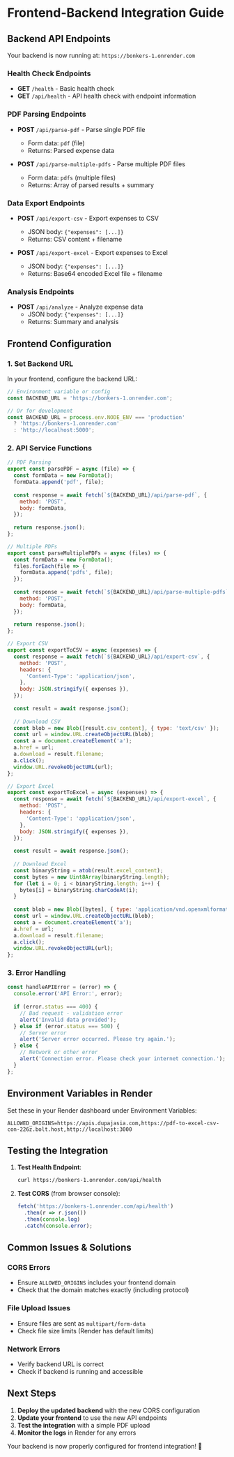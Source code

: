 # Frontend-Backend Integration Guide

## Backend API Endpoints

Your backend is now running at: `https://bonkers-1.onrender.com`

### Health Check Endpoints
- **GET** `/health` - Basic health check
- **GET** `/api/health` - API health check with endpoint information

### PDF Parsing Endpoints
- **POST** `/api/parse-pdf` - Parse single PDF file
  - Form data: `pdf` (file)
  - Returns: Parsed expense data

- **POST** `/api/parse-multiple-pdfs` - Parse multiple PDF files
  - Form data: `pdfs` (multiple files)
  - Returns: Array of parsed results + summary

### Data Export Endpoints
- **POST** `/api/export-csv` - Export expenses to CSV
  - JSON body: `{"expenses": [...]}`
  - Returns: CSV content + filename

- **POST** `/api/export-excel` - Export expenses to Excel
  - JSON body: `{"expenses": [...]}`
  - Returns: Base64 encoded Excel file + filename

### Analysis Endpoints
- **POST** `/api/analyze` - Analyze expense data
  - JSON body: `{"expenses": [...]}`
  - Returns: Summary and analysis

## Frontend Configuration

### 1. Set Backend URL
In your frontend, configure the backend URL:

```javascript
// Environment variable or config
const BACKEND_URL = 'https://bonkers-1.onrender.com';

// Or for development
const BACKEND_URL = process.env.NODE_ENV === 'production' 
  ? 'https://bonkers-1.onrender.com'
  : 'http://localhost:5000';
```

### 2. API Service Functions

```javascript
// PDF Parsing
export const parsePDF = async (file) => {
  const formData = new FormData();
  formData.append('pdf', file);
  
  const response = await fetch(`${BACKEND_URL}/api/parse-pdf`, {
    method: 'POST',
    body: formData,
  });
  
  return response.json();
};

// Multiple PDFs
export const parseMultiplePDFs = async (files) => {
  const formData = new FormData();
  files.forEach(file => {
    formData.append('pdfs', file);
  });
  
  const response = await fetch(`${BACKEND_URL}/api/parse-multiple-pdfs`, {
    method: 'POST',
    body: formData,
  });
  
  return response.json();
};

// Export CSV
export const exportToCSV = async (expenses) => {
  const response = await fetch(`${BACKEND_URL}/api/export-csv`, {
    method: 'POST',
    headers: {
      'Content-Type': 'application/json',
    },
    body: JSON.stringify({ expenses }),
  });
  
  const result = await response.json();
  
  // Download CSV
  const blob = new Blob([result.csv_content], { type: 'text/csv' });
  const url = window.URL.createObjectURL(blob);
  const a = document.createElement('a');
  a.href = url;
  a.download = result.filename;
  a.click();
  window.URL.revokeObjectURL(url);
};

// Export Excel
export const exportToExcel = async (expenses) => {
  const response = await fetch(`${BACKEND_URL}/api/export-excel`, {
    method: 'POST',
    headers: {
      'Content-Type': 'application/json',
    },
    body: JSON.stringify({ expenses }),
  });
  
  const result = await response.json();
  
  // Download Excel
  const binaryString = atob(result.excel_content);
  const bytes = new Uint8Array(binaryString.length);
  for (let i = 0; i < binaryString.length; i++) {
    bytes[i] = binaryString.charCodeAt(i);
  }
  
  const blob = new Blob([bytes], { type: 'application/vnd.openxmlformats-officedocument.spreadsheetml.sheet' });
  const url = window.URL.createObjectURL(blob);
  const a = document.createElement('a');
  a.href = url;
  a.download = result.filename;
  a.click();
  window.URL.revokeObjectURL(url);
};
```

### 3. Error Handling

```javascript
const handleAPIError = (error) => {
  console.error('API Error:', error);
  
  if (error.status === 400) {
    // Bad request - validation error
    alert('Invalid data provided');
  } else if (error.status === 500) {
    // Server error
    alert('Server error occurred. Please try again.');
  } else {
    // Network or other error
    alert('Connection error. Please check your internet connection.');
  }
};
```

## Environment Variables in Render

Set these in your Render dashboard under Environment Variables:

```
ALLOWED_ORIGINS=https://apis.dupajasia.com,https://pdf-to-excel-csv-con-226z.bolt.host,http://localhost:3000
```

## Testing the Integration

1. **Test Health Endpoint**:
   ```bash
   curl https://bonkers-1.onrender.com/api/health
   ```

2. **Test CORS** (from browser console):
   ```javascript
   fetch('https://bonkers-1.onrender.com/api/health')
     .then(r => r.json())
     .then(console.log)
     .catch(console.error);
   ```

## Common Issues & Solutions

### CORS Errors
- Ensure `ALLOWED_ORIGINS` includes your frontend domain
- Check that the domain matches exactly (including protocol)

### File Upload Issues
- Ensure files are sent as `multipart/form-data`
- Check file size limits (Render has default limits)

### Network Errors
- Verify backend URL is correct
- Check if backend is running and accessible

## Next Steps

1. **Deploy the updated backend** with the new CORS configuration
2. **Update your frontend** to use the new API endpoints
3. **Test the integration** with a simple PDF upload
4. **Monitor the logs** in Render for any errors

Your backend is now properly configured for frontend integration! 🚀
